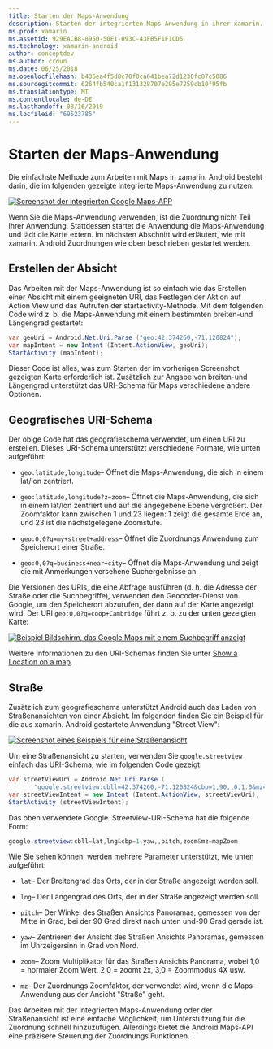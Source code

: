 ```yaml
---
title: Starten der Maps-Anwendung
description: Starten der integrierten Maps-Anwendung in ihrer xamarin. Android-App.
ms.prod: xamarin
ms.assetid: 929EACB8-8950-50E1-093C-43FB5F1F1CD5
ms.technology: xamarin-android
author: conceptdev
ms.author: crdun
ms.date: 06/25/2018
ms.openlocfilehash: b436ea4f5d8c70f0ca641bea72d1230fc07c5086
ms.sourcegitcommit: 6264fb540ca1f131328707e295e7259cb10f95fb
ms.translationtype: MT
ms.contentlocale: de-DE
ms.lasthandoff: 08/16/2019
ms.locfileid: "69523785"
---
```

# <a name="launching-the-maps-application"></a>Starten der Maps-Anwendung

Die einfachste Methode zum Arbeiten mit Maps in xamarin. Android besteht darin, die im folgenden gezeigte integrierte Maps-Anwendung zu nutzen:

[![Screenshot der integrierten Google Maps-APP](maps-application-images/01-mapsapplication.png)](maps-application-images/01-mapsapplication.png#lightbox)

Wenn Sie die Maps-Anwendung verwenden, ist die Zuordnung nicht Teil Ihrer Anwendung. Stattdessen startet die Anwendung die Maps-Anwendung und lädt die Karte extern. Im nächsten Abschnitt wird erläutert, wie mit xamarin. Android Zuordnungen wie oben beschrieben gestartet werden.


## <a name="creating-the-intent"></a>Erstellen der Absicht

Das Arbeiten mit der Maps-Anwendung ist so einfach wie das Erstellen einer Absicht mit einem geeigneten URI, das Festlegen der Aktion auf Action View und das Aufrufen der startactivity-Methode. Mit dem folgenden Code wird z. b. die Maps-Anwendung mit einem bestimmten breiten-und Längengrad gestartet:

```csharp
var geoUri = Android.Net.Uri.Parse ("geo:42.374260,-71.120824");
var mapIntent = new Intent (Intent.ActionView, geoUri);
StartActivity (mapIntent);
```

Dieser Code ist alles, was zum Starten der im vorherigen Screenshot gezeigten Karte erforderlich ist. Zusätzlich zur Angabe von breiten-und Längengrad unterstützt das URI-Schema für Maps verschiedene andere Optionen.


## <a name="geo-uri-scheme"></a>Geografisches URI-Schema

Der obige Code hat das geografieschema verwendet, um einen URI zu erstellen. Dieses URI-Schema unterstützt verschiedene Formate, wie unten aufgeführt:

- `geo:latitude,longitude`&ndash; Öffnet die Maps-Anwendung, die sich in einem lat/lon zentriert. 

- `geo:latitude,longitude?z=zoom`&ndash; Öffnet die Maps-Anwendung, die sich in einem lat/lon zentriert und auf die angegebene Ebene vergrößert. Der Zoomfaktor kann zwischen 1 und 23 liegen: 1 zeigt die gesamte Erde an, und 23 ist die nächstgelegene Zoomstufe.

- `geo:0,0?q=my+street+address`&ndash; Öffnet die Zuordnungs Anwendung zum Speicherort einer Straße. 

- `geo:0,0?q=business+near+city`&ndash; Öffnet die Maps-Anwendung und zeigt die mit Anmerkungen versehene Suchergebnisse an. 


Die Versionen des URIs, die eine Abfrage ausführen (d. h. die Adresse der Straße oder die Suchbegriffe), verwenden den Geocoder-Dienst von Google, um den Speicherort abzurufen, der dann auf der Karte angezeigt wird. Der URI `geo:0,0?q=coop+Cambridge` führt z. b. zu der unten gezeigten Karte:

[![Beispiel Bildschirm, das Google Maps mit einem Suchbegriff anzeigt](maps-application-images/02-mapsearch.png)](maps-application-images/02-mapsearch.png#lightbox)



Weitere Informationen zu den URI-Schemas finden Sie unter [Show a Location on a map](https://developer.android.com/guide/components/intents-common.html#Maps).


## <a name="street-view"></a>Straße

Zusätzlich zum geografieschema unterstützt Android auch das Laden von Straßenansichten von einer Absicht. Im folgenden finden Sie ein Beispiel für die aus xamarin. Android gestartete Anwendung "Street View":

[![Screenshot eines Beispiels für eine Straßenansicht](maps-application-images/03-streetview.png)](maps-application-images/03-streetview.png#lightbox)

Um eine Straßenansicht zu starten, verwenden Sie `google.streetview` einfach das URI-Schema, wie im folgenden Code gezeigt:

```csharp
var streetViewUri = Android.Net.Uri.Parse (
       "google.streetview:cbll=42.374260,-71.120824&cbp=1,90,,0,1.0&mz=20");  
var streetViewIntent = new Intent (Intent.ActionView, streetViewUri);  
StartActivity (streetViewIntent);
```

Das oben verwendete Google. Streetview-URI-Schema hat die folgende Form:

```csharp
google.streetview:cbll=lat,lng&cbp=1,yaw,,pitch,zoom&mz=mapZoom
```

Wie Sie sehen können, werden mehrere Parameter unterstützt, wie unten aufgeführt:

- `lat`&ndash; Der Breitengrad des Orts, der in der Straße angezeigt werden soll.

- `lng`&ndash; Der Längengrad des Orts, der in der Straße angezeigt werden soll.

- `pitch`&ndash; Der Winkel des Straßen Ansichts Panoramas, gemessen von der Mitte in Grad, bei der 90 Grad direkt nach unten und-90 Grad gerade ist.

- `yaw`&ndash; Zentrieren der Ansicht des Straßen Ansichts Panoramas, gemessen im Uhrzeigersinn in Grad von Nord.

- `zoom`&ndash; Zoom Multiplikator für das Straßen Ansichts Panorama, wobei 1,0 = normaler Zoom Wert, 2,0 = zoomt 2x, 3,0 = Zoommodus 4X usw.

- `mz`&ndash; Der Zuordnungs Zoomfaktor, der verwendet wird, wenn die Maps-Anwendung aus der Ansicht "Straße" geht.


Das Arbeiten mit der integrierten Maps-Anwendung oder der Straßenansicht ist eine einfache Möglichkeit, um Unterstützung für die Zuordnung schnell hinzuzufügen. Allerdings bietet die Android Maps-API eine präzisere Steuerung der Zuordnungs Funktionen.
